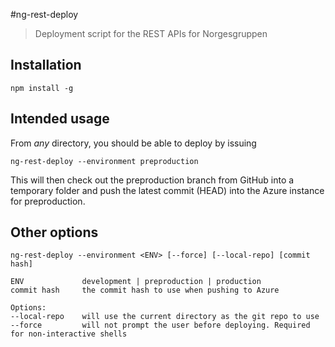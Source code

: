 #ng-rest-deploy
> Deployment script for the REST APIs for Norgesgruppen

## Installation

```
npm install -g
```

## Intended usage
From _any_ directory, you should be able to deploy by issuing

```
ng-rest-deploy --environment preproduction
```

This will then check out the preproduction branch from GitHub into a temporary folder
and push the latest commit (HEAD) into the Azure instance for preproduction.

## Other options

```
ng-rest-deploy --environment <ENV> [--force] [--local-repo] [commit hash]

ENV             development | preproduction | production
commit hash     the commit hash to use when pushing to Azure

Options:
--local-repo    will use the current directory as the git repo to use
--force         will not prompt the user before deploying. Required for non-interactive shells
```

